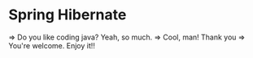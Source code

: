 # Spring Hibernate

=> Do you like coding java?
Yeah, so much.
=> Cool, man!
Thank you
=> You're welcome.
Enjoy it!!
